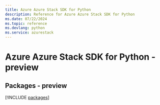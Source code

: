 ```yaml
---
title: Azure Azure Stack SDK for Python
description: Reference for Azure Azure Stack SDK for Python
ms.date: 07/22/2024
ms.topic: reference
ms.devlang: python
ms.service: azurestack
---
```

# Azure Azure Stack SDK for Python - preview
## Packages - preview
[!INCLUDE [packages](azure-stack-index.md)]